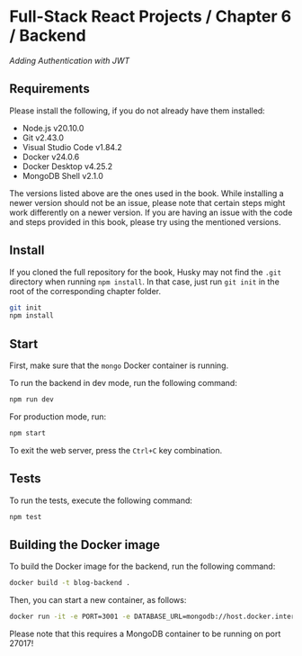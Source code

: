 # Full-Stack React Projects / Chapter 6 / Backend

_Adding Authentication with JWT_

## Requirements

Please install the following, if you do not already have them installed:

- Node.js v20.10.0
- Git v2.43.0
- Visual Studio Code v1.84.2
- Docker v24.0.6
- Docker Desktop v4.25.2
- MongoDB Shell v2.1.0

The versions listed above are the ones used in the book. While installing a newer version should not be an issue, please note that certain steps might work differently on a newer version. If you are having an issue with the code and steps provided in this book, please try using the mentioned versions.

## Install

If you cloned the full repository for the book, Husky may not find the `.git` directory when running `npm install`. In that case, just run `git init` in the root of the corresponding chapter folder.

```bash
git init
npm install
```

## Start

First, make sure that the `mongo` Docker container is running.

To run the backend in dev mode, run the following command:

```bash
npm run dev
```

For production mode, run:

```bash
npm start
```

To exit the web server, press the `Ctrl+C` key combination.

## Tests

To run the tests, execute the following command:

```bash
npm test
```

## Building the Docker image

To build the Docker image for the backend, run the following command:

```bash
docker build -t blog-backend .
```

Then, you can start a new container, as follows:

```bash
docker run -it -e PORT=3001 -e DATABASE_URL=mongodb://host.docker.internal:27017/blog -p 3001:3001 blog-backend
```

Please note that this requires a MongoDB container to be running on port 27017!
